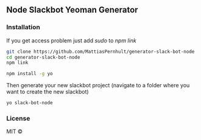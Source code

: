 ## Node Slackbot Yeoman Generator

### Installation
If you get access problem just add *sudo* to *npm link*
```bash
git clone https://github.com/MattiasPernhult/generator-slack-bot-node
cd generator-slack-bot-node
npm link
```

```bash
npm install -g yo
```

Then generate your new slackbot project (navigate to a folder where you want to create the new slackbot)
```bash
yo slack-bot-node
```

### License
MIT ©
